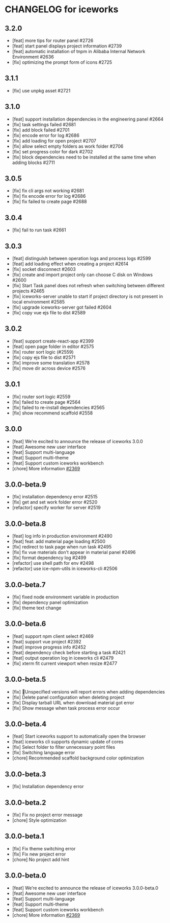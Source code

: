 # CHANGELOG for iceworks

## 3.2.0

- [feat] more tips for router panel #2726
- [feat] start panel displays project information #2739
- [feat] automatic installation of tnpm in Alibaba Internal Network Environment #2636
- [fix] optimizing the prompt form of icons #2725

## 3.1.1

- [fix] use unpkg asset #2721

## 3.1.0

- [feat] support installation dependencies in the engineering panel #2664
- [fix] task settings failed #2681
- [fix] add block failed #2701
- [fix] encode error for log #2686
- [fix] add loading for open project #2707
- [fix] allow select empty folders as work folder #2706
- [fix] set progress color for dark #2702
- [fix] block dependencies need to be installed at the same time when adding blocks #2711

## 3.0.5

- [fix] fix cli args not working #2681
- [fix] fix encode error for log #2686
- [fix] fix failed to create page #2688

## 3.0.4

- [fix] fail to run task #2661

## 3.0.3

- [feat] distinguish between operation logs and process logs #2599
- [feat] add loading effect when creating a project #2614
- [fix] socket disconnect #2603
- [fix] create and import project only can choose C disk on Windows #2600
- [fix] Start Task panel does not refresh when switching between different projects #2465
- [fix] iceworks-server unable to start if project directory is not present in local environment #2585
- [fix] upgrade iceworks-server got failed #2604
- [fix] copy vue ejs file to dist #2589

## 3.0.2

- [feat] support create-react-app #2399
- [feat] open page folder in editor #2575
- [fix] router sort logic (#2559)
- [fix] copy ejs file to dist #2571
- [fix] improve some translation #2578
- [fix] move dir across device #2576

## 3.0.1

- [fix] router sort logic #2559
- [fix] failed to create page #2564
- [fix] failed to re-install dependencies #2565
- [fix] show recommend scaffold #2558

## 3.0.0

- [feat] We’re excited to announce the release of iceworks 3.0.0
- [feat] Awesome new user interface
- [feat] Support multi-language
- [feat] Support multi-theme
- [feat] Support custom iceworks workbench
- [chore] More information [#2369](https://github.com/alibaba/ice/issues/2369)

## 3.0.0-beta.9

- [fix] installation dependency error #2515
- [fix] get and set work folder error #2520
- [refactor] specify worker for server #2519

## 3.0.0-beta.8

- [feat] log info in production environment #2490
- [feat] feat: add material page loading #2500
- [fix] redirect to task page when run task #2495
- [fix] fix vue materials don't appear in material panel #2496
- [fix] format dependency log #2499
- [refactor] use shell path for env #2498
- [refactor] use ice-npm-utils in iceworks-cli #2506

## 3.0.0-beta.7

- [fix] fixed node environment variable in production
- [fix] dependency panel optimization
- [fix] theme text change

## 3.0.0-beta.6

- [feat] support npm client select #2469
- [feat] support vue project #2392
- [feat] improve progress info #2452
- [feat] dependency check before starting a task #2421
- [feat] output operation log in iceworks cli #2479
- [fix] xterm fit current viewport when resize #2477

## 3.0.0-beta.5

- [fix] Unspecified versions will report errors when adding dependencies
- [fix] Delete panel configuration when deleting project
- [fix] Display tarball URL when download material got error
- [fix] Show message when task process error occur

## 3.0.0-beta.4

- [feat] Start iceworks support to automatically open the browser
- [feat] iceworks cli supports dynamic update of cores
- [fix] Select folder to filter unnecessary point files
- [fix] Switching language error
- [chore] Recommended scaffold background color optimization

## 3.0.0-beta.3

- [fix] Installation dependency error

## 3.0.0-beta.2

- [fix] Fix no project error message
- [chore] Style optimization

## 3.0.0-beta.1

- [fix] Fix theme switching error
- [fix] Fix new project error
- [chore] No project add hint

## 3.0.0-beta.0

- [feat] We’re excited to announce the release of iceworks 3.0.0-beta.0
- [feat] Awesome new user interface
- [feat] Support multi-language
- [feat] Support multi-theme
- [feat] Support custom iceworks workbench
- [chore] More information [#2369](https://github.com/alibaba/ice/issues/2369)
